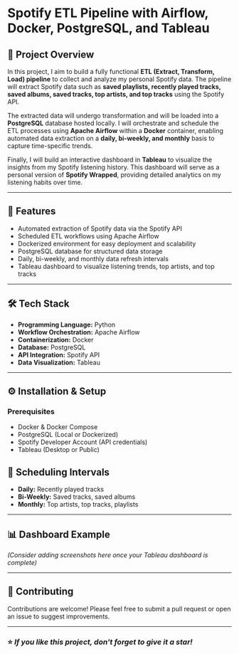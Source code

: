 # Spotify ETL Pipeline with Airflow, Docker, PostgreSQL, and Tableau

## 📖 Project Overview

In this project, I aim to build a fully functional **ETL (Extract, Transform, Load) pipeline** to collect and analyze my personal Spotify data. The pipeline will extract Spotify data such as **saved playlists, recently played tracks, saved albums, saved tracks, top artists, and top tracks** using the Spotify API.

The extracted data will undergo transformation and will be loaded into a **PostgreSQL** database hosted locally. I will orchestrate and schedule the ETL processes using **Apache Airflow** within a **Docker** container, enabling automated data extraction on a **daily, bi-weekly, and monthly** basis to capture time-specific trends.

Finally, I will build an interactive dashboard in **Tableau** to visualize the insights from my Spotify listening history. This dashboard will serve as a personal version of **Spotify Wrapped**, providing detailed analytics on my listening habits over time.

---

## 🚀 Features

* Automated extraction of Spotify data via the Spotify API
* Scheduled ETL workflows using Apache Airflow
* Dockerized environment for easy deployment and scalability
* PostgreSQL database for structured data storage
* Daily, bi-weekly, and monthly data refresh intervals
* Tableau dashboard to visualize listening trends, top artists, and top tracks

---

## 🛠️ Tech Stack

* **Programming Language:** Python
* **Workflow Orchestration:** Apache Airflow
* **Containerization:** Docker
* **Database:** PostgreSQL
* **API Integration:** Spotify API
* **Data Visualization:** Tableau

---

## ⚙️ Installation & Setup

### Prerequisites

* Docker & Docker Compose
* PostgreSQL (Local or Dockerized)
* Spotify Developer Account (API credentials)
* Tableau (Desktop or Public)



## 📅 Scheduling Intervals

* **Daily:** Recently played tracks
* **Bi-Weekly:** Saved tracks, saved albums
* **Monthly:** Top artists, top tracks, playlists

---

## 📊 Dashboard Example

*(Consider adding screenshots here once your Tableau dashboard is complete)*

---

## 🤝 Contributing

Contributions are welcome! Please feel free to submit a pull request or open an issue to suggest improvements.

---

### ⭐️ *If you like this project, don't forget to give it a star!*
